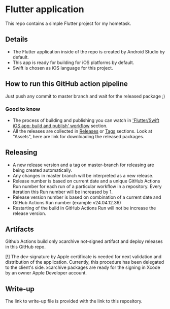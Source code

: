 # Flutter application

This repo contains a simple Flutter project for my hometask. 


## Details

- The Flutter application inside of the repo is created by Android Studio by default. 
- This app is ready for building for iOS platforms by default. 
- Swift is chosen as iOS language for this project.


## How to run this GitHub action pipeline

Just push any commit to master branch and wait for the released package ;)

### Good to know

- The process of building and publishing you can watch in ['Flutter/Swift iOS app: build and publish' workflow](https://github.com/aranwint/fapp/actions/workflows/github-actions.yaml) section.
- All the releases are collected in [Releases](https://github.com/aranwint/fapp/releases) or [Tags](https://github.com/aranwint/fapp/tags) sections. Look at "Assets", here are link for downloading the released packages.


## Releasing

- A new release version and a tag on master-branch for releasing are being created automatically. 
- Any changes in master branch will be interpreted as a new release.
- Release number is based on current date and a unique GitHub Actions Run number for each run of a particular workflow in a repository. 
Every iteration this Run number will be increased by 1.
- Release version number is based on combination of a current date and GitHub Actions Run number (example v24.04.12.36)
- Restarting of the build in GitHub Actions Run will not be increase the release version.


## Artifacts

Github Actions build only xcarchive not-signed artifact and deploy releases in this GitHub repo.

[!] The dev-signature by Apple certificate is needed for next validation and distribution of the application.
Currently, this procedure has been delegated to the client's side.
xcarchive packages are ready for the signing in Xcode by an owner Apple Developer account.


## Write-up

The link to write-up file is provided with the link to this repository.

